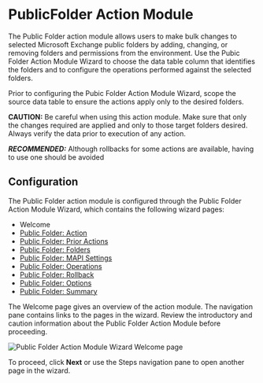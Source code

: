 # PublicFolder Action Module

The Public Folder action module allows users to make bulk changes to selected Microsoft Exchange
public folders by adding, changing, or removing folders and permissions from the environment. Use
the Pubic Folder Action Module Wizard to choose the data table column that identifies the folders
and to configure the operations performed against the selected folders.

Prior to configuring the Pubic Folder Action Module Wizard, scope the source data table to ensure
the actions apply only to the desired folders.

**CAUTION:** Be careful when using this action module. Make sure that only the changes required are
applied and only to those target folders desired. Always verify the data prior to execution of any
action.

**_RECOMMENDED:_** Although rollbacks for some actions are available, having to use one should be
avoided

## Configuration

The Public Folder action module is configured through the Public Folder Action Module Wizard, which
contains the following wizard pages:

- Welcome
- [Public Folder: Action](/docs/accessanalyzer/12.0/admin/action/publicfolder/action.md)
- [Public Folder: Prior Actions](/docs/accessanalyzer/12.0/admin/action/publicfolder/prioractions.md)
- [Public Folder: Folders](/docs/accessanalyzer/12.0/admin/action/publicfolder/folders.md)
- [Public Folder: MAPI Settings](/docs/accessanalyzer/12.0/admin/action/publicfolder/mapisettings.md)
- [Public Folder: Operations](/docs/accessanalyzer/12.0/admin/action/publicfolder/operations.md)
- [Public Folder: Rollback](/docs/accessanalyzer/12.0/admin/action/publicfolder/rollback.md)
- [Public Folder: Options](/docs/accessanalyzer/12.0/admin/action/publicfolder/options.md)
- [Public Folder: Summary](/docs/accessanalyzer/12.0/admin/action/publicfolder/summary.md)

The Welcome page gives an overview of the action module. The navigation pane contains links to the
pages in the wizard. Review the introductory and caution information about the Public Folder Action
Module before proceeding.

![Public Folder Action Module Wizard Welcome page](/img/product_docs/activitymonitor/activitymonitor/install/welcome.webp)

To proceed, click **Next** or use the Steps navigation pane to open another page in the wizard.
